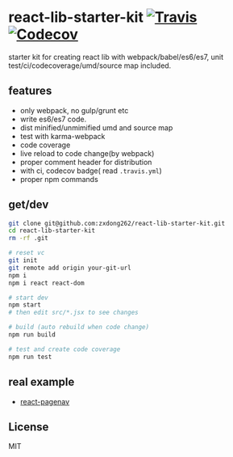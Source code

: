 # react-lib-starter-kit [![Travis][build-badge]][build] [![Codecov][codecov-badge]][codecov]
starter kit for creating react lib with webpack/babel/es6/es7, unit test/ci/codecoverage/umd/source map included.

## features
- only webpack, no gulp/grunt etc
- write es6/es7 code.
- dist minified/unmimified umd and source map
- test with karma-webpack
- code coverage
- live reload to code change(by webpack)
- proper comment header for distribution
- with ci, codecov badge( read `.travis.yml`)
- proper npm commands

## get/dev
```bash
git clone git@github.com:zxdong262/react-lib-starter-kit.git
cd react-lib-starter-kit
rm -rf .git

# reset vc
git init
git remote add origin your-git-url
npm i
npm i react react-dom

# start dev
npm start
# then edit src/*.jsx to see changes

# build (auto rebuild when code change)
npm run build

# test and create code coverage
npm run test

```

## real example
- [react-pagenav](https://github.com/zxdong262/react-pagenav)

## License
MIT

[build-badge]: https://img.shields.io/travis/zxdong262/react-lib-starter-kit/master.svg?style=flat-square
[build]: https://travis-ci.org/zxdong262/react-lib-starter-kit
[codecov-badge]: https://img.shields.io/codecov/c/github/zxdong262/react-lib-starter-kit/master.svg?style=flat-square
[codecov]: https://codecov.io/gh/zxdong262/react-lib-starter-kit